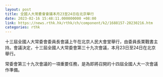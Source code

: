 ```yaml
---
layout: post
title: 全國人大常委會會議本月23至24日在北京舉行
date: 2023-02-16 15:48:11.000000000 +08:00
link: https://news.rthk.hk/rthk/ch/component/k2/1688157-20230216.htm
categories: rthk
---
```


十三屆全國人大常委會委員長會議上午在北京人民大會堂舉行，由委員長栗戰書主持。會議決定，十三屆全國人大常委會第三十九次會議，本月23日至24日在北京舉行。

常委會第三十九次會議的一項重要任務，是為即將召開的十四屆全國人大一次會議作準備。
